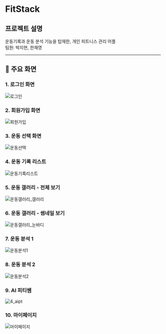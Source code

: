 # FitStack

## 프로젝트 설명
운동기록과 운동 분석 기능을 탑재한, 개인 피트니스 관리 어플  
팀원: 박지현, 한재영

---

## 📱 주요 화면

### 1. 로그인 화면  
![로그인](https://github.com/user-attachments/assets/c556217d-5edd-4158-bb6f-4f37d9df7423)

### 2. 회원가입 화면  
![회원가입](https://github.com/user-attachments/assets/3b176f31-06a1-4bca-b5b3-79012156d559)

### 3. 운동 선택 화면  
![운동선택](https://github.com/user-attachments/assets/8f7e2ed0-217f-400f-b883-a20a78226977)

### 4. 운동 기록 리스트  
![운동기록리스트](https://github.com/user-attachments/assets/3199244b-db5e-4271-a078-75d92cacdf78)

### 5. 운동 갤러리 - 전체 보기  
![운동갤러리_갤러리](https://github.com/user-attachments/assets/a3e20445-d175-434b-8a21-ba14eb4d14c7)

### 6. 운동 갤러리 - 썸네일 보기  
![운동갤러리_눈바디](https://github.com/user-attachments/assets/971b5ab3-e801-4168-8613-ab21e85cbac0)

### 7. 운동 분석 1  
![운동분석1](https://github.com/user-attachments/assets/24df43b8-be2a-427e-b999-119b6517229b)

### 8. 운동 분석 2  
![운동분석2](https://github.com/user-attachments/assets/c077b9b2-80b8-4ffe-af86-f4bacf70f7cd)

### 9. AI 피티쌤  
![4_aipt](https://github.com/user-attachments/assets/cb7423be-0359-468e-a7e2-4c505e7a0f34)

### 10. 마이페이지  
![마이페이지](https://github.com/user-attachments/assets/cb3f3452-f4e9-448f-9e1f-474903a76322)
